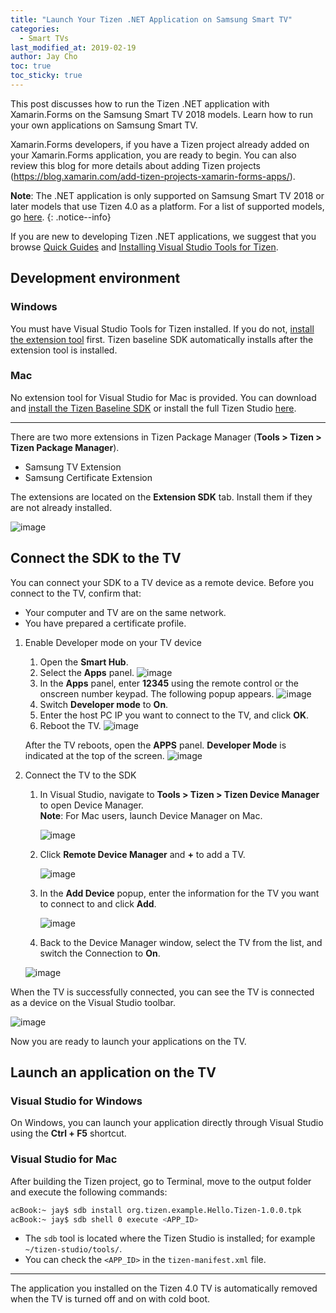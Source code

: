 ```yaml
---
title: "Launch Your Tizen .NET Application on Samsung Smart TV"
categories:
  - Smart TVs
last_modified_at: 2019-02-19
author: Jay Cho
toc: true
toc_sticky: true
---
```


This post discusses how to run the Tizen .NET application with Xamarin.Forms on the Samsung Smart TV 2018 models. Learn how to run your own applications on Samsung Smart TV.

Xamarin.Forms developers, if you have a Tizen project already added on your Xamarin.Forms application, you are ready to begin. You can also review this blog for more details about adding Tizen projects (https://blog.xamarin.com/add-tizen-projects-xamarin-forms-apps/).

**Note**: The .NET application is only supported on Samsung Smart TV 2018 or later models that use Tizen 4.0 as a platform. For a list of supported models, go [here](https://developer.samsung.com/tv/develop/specifications/tv-model-groups).
{: .notice--info}

If you are new to developing Tizen .NET applications, we suggest that you browse [Quick Guides]({{site.url}}{{site.baseurl}}/guides) and [Installing Visual Studio Tools for Tizen](https://developer.tizen.org/development/visual-studio-tools-tizen/installing-visual-studio-tools-tizen).


## Development environment
### Windows
You must have Visual Studio Tools for Tizen installed. If you do not, [install the extension tool](https://developer.tizen.org/development/visual-studio-tools-tizen/installing-visual-studio-tools-tizen) first. Tizen baseline SDK automatically installs after the extension tool is installed.
### Mac
No extension tool for Visual Studio for Mac is provided. You can download and [install the Tizen Baseline SDK]({{site.url}}{{site.baseurl}}/environment/tizen-baseline-sdk/) or install the full Tizen Studio [here](https://developer.tizen.org/development/tizen-studio/download).

---

There are two more extensions in Tizen Package Manager (**Tools > Tizen > Tizen Package Manager**).

- Samsung TV Extension
- Samsung Certificate Extension

The extensions are located on the **Extension SDK** tab. Install them if they are not already installed.

![image]({{site.url}}{{site.baseurl}}/assets/images/posts/launch-your-.net-application-on-samsung-smart-tv/package_manager.png)


## Connect the SDK to the TV
You can connect your SDK to a TV device as a remote device. Before you connect to the TV, confirm that:

- Your computer and TV are on the same network.
- You have prepared a certificate profile.


1. Enable Developer mode on your TV device
    1. Open the **Smart Hub**.
    2. Select the **Apps** panel.
      ![image]({{site.url}}{{site.baseurl}}/assets/images/posts/launch-your-.net-application-on-samsung-smart-tv/apps_panel.png)
    3. In the **Apps** panel, enter **12345** using the remote control or the onscreen number keypad. The following popup appears.
      ![image]({{site.url}}{{site.baseurl}}/assets/images/posts/launch-your-.net-application-on-samsung-smart-tv/dev_mode_popup.png)
    4. Switch **Developer mode** to **On**.
    5. Enter the host PC IP you want to connect to the TV, and click **OK**.
    6. Reboot the TV.
      ![image]({{site.url}}{{site.baseurl}}/assets/images/posts/launch-your-.net-application-on-samsung-smart-tv/reboot_popup.png)

    After the TV reboots, open the **APPS** panel. **Developer Mode** is indicated at the top of the screen.
    ![image]({{site.url}}{{site.baseurl}}/assets/images/posts/launch-your-.net-application-on-samsung-smart-tv/dev_mode.png)

2. Connect the TV to the SDK
    1. In Visual Studio, navigate to **Tools > Tizen > Tizen Device Manager** to open Device Manager.<br/>
       **Note**: For Mac users, launch Device Manager on Mac.

       ![image]({{site.url}}{{site.baseurl}}/assets/images/posts/launch-your-.net-application-on-samsung-smart-tv/device_manager1.png)

    2. Click **Remote Device Manager** and **+** to add a TV.

       ![image]({{site.url}}{{site.baseurl}}/assets/images/posts/launch-your-.net-application-on-samsung-smart-tv/device_manager2.png)

    3. In the **Add Device** popup, enter the information for the TV you want to connect to and click **Add**.

       ![image]({{site.url}}{{site.baseurl}}/assets/images/posts/launch-your-.net-application-on-samsung-smart-tv/device_manager3.png)

    4. Back to the Device Manager window, select the TV from the list, and switch the Connection to **On**.

      ![image]({{site.url}}{{site.baseurl}}/assets/images/posts/launch-your-.net-application-on-samsung-smart-tv/device_manager4.png)

When the TV is successfully connected, you can see the TV is connected as a device on the Visual Studio toolbar.

![image]({{site.url}}{{site.baseurl}}/assets/images/posts/launch-your-.net-application-on-samsung-smart-tv/vs_toolbar.png)

Now you are ready to launch your applications on the TV.


## Launch an application on the TV
### Visual Studio for Windows
On Windows, you can launch your application directly through Visual Studio using the **Ctrl + F5** shortcut.

### Visual Studio for Mac
After building the Tizen project, go to Terminal, move to the output folder and execute the following commands:

```sh
acBook:~ jay$ sdb install org.tizen.example.Hello.Tizen-1.0.0.tpk
acBook:~ jay$ sdb shell 0 execute <APP_ID>
```
- The `sdb` tool is located where the Tizen Studio is installed; for example `~/tizen-studio/tools/`.
- You can check the `<APP_ID>` in the `tizen-manifest.xml` file.

---

The application you installed on the Tizen 4.0 TV is automatically removed when the TV is turned off and on with cold boot.
